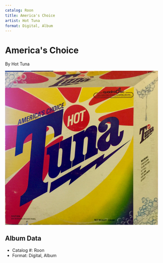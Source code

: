 ```yaml
---
catalog: Roon
title: America's Choice
artist: Hot Tuna
format: Digital, Album
---
```


# America's Choice

By Hot Tuna

![](../../assets/albumcovers/Hot_Tuna-Americas_Choice.png)

## Album Data

- Catalog #: Roon
- Format: Digital, Album

